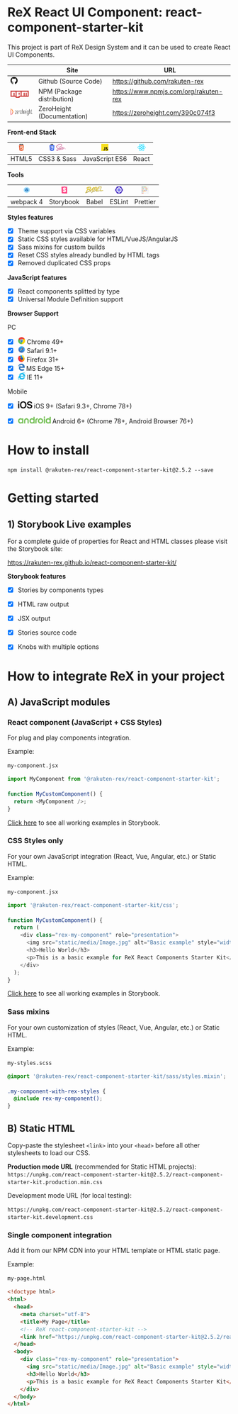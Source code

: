 # ReX React UI Component: react-component-starter-kit

This project is part of ReX Design System and it can be used to create React UI Components.   

|| Site  | URL |
|-------------| ------------- | ------------- |
|<img src="webpack-scripts/markdown/logos/github-icon.svg" height="16" />| Github (Source Code) | https://github.com/rakuten-rex |
|<img src="webpack-scripts/markdown/logos/npm.svg" height="16" />| NPM (Package distribution)  | https://www.npmjs.com/org/rakuten-rex  |
|<img src="webpack-scripts/markdown/logos/zh_logo.svg" height="16" />| ZeroHeight (Documentation)  | https://zeroheight.com/390c074f3 |

**Front-end Stack**  

|<img src="webpack-scripts/markdown/logos/html-5.svg" height="16" />| <img src="webpack-scripts/markdown/logos/css-3.svg" height="16" /> <img src="webpack-scripts/markdown/logos/sass.svg" height="16" />  | <img src="webpack-scripts/markdown/logos/javascript.svg" height="16" /> | <img src="webpack-scripts/markdown/logos/react.svg" height="16" /> |
|:---:|:---: | :---: | :---: |
| HTML5 |CSS3 & Sass | JavaScript ES6 | React |

**Tools**   

|<img src="webpack-scripts/markdown/logos/webpack.svg" height="16" />| <img src="webpack-scripts/markdown/logos/storybook-icon.svg" height="16" /> | <img src="webpack-scripts/markdown/logos/babel.svg" height="16" /> | <img src="webpack-scripts/markdown/logos/eslint.svg" height="16" /> | <img src="webpack-scripts/markdown/logos/prettier.svg" height="16" /> |
|:---:|:---: | :---: | :---: | :---: |
| webpack 4 | Storybook | Babel | ESLint | Prettier |


**Styles features**
- [x] Theme support via CSS variables
- [x] Static CSS styles available for HTML/VueJS/AngularJS
- [x] Sass mixins for custom builds
- [x] Reset CSS styles already bundled by HTML tags
- [x] Removed duplicated CSS props 

**JavaScript features**
- [x] React components splitted by type
- [x] Universal Module Definition support

**Browser Support**

PC
- [x] <img src="webpack-scripts/markdown/browsers/chrome.svg" height="16" /> Chrome 49+
- [x] <img src="webpack-scripts/markdown/browsers/safari.svg" height="16" /> Safari 9.1+
- [x] <img src="webpack-scripts/markdown/browsers/firefox.svg" height="16" /> Firefox 31+
- [x] <img src="webpack-scripts/markdown/browsers/microsoft-edge.svg" height="16" /> MS Edge 15+
- [x] <img src="webpack-scripts/markdown/browsers/internetexplorer.svg" height="16" /> IE 11+

Mobile
- [x] <img src="webpack-scripts/markdown/browsers/ios.svg" height="16" /> iOS 9+ (Safari 9.3+, Chrome 78+)
- [x] <img src="webpack-scripts/markdown/browsers/android.svg" height="16" /> Android 6+ (Chrome 78+, Android Browser 76+)


# How to install

```
npm install @rakuten-rex/react-component-starter-kit@2.5.2 --save
```

# Getting started

## 1) Storybook Live examples

For a complete guide of properties for React and HTML classes please visit the Storybook site:  

https://rakuten-rex.github.io/react-component-starter-kit/

**Storybook features**
- [x] Stories by components types
- [x] HTML raw output
- [x] JSX output
- [x] Stories source code
- [x] Knobs with multiple options


# How to integrate ReX in your project
## A) JavaScript modules

### React component (JavaScript + CSS Styles)

For plug and play components integration.   

Example: 

`my-component.jsx`

```js
import MyComponent from '@rakuten-rex/react-component-starter-kit';

function MyCustomComponent() {
  return <MyComponent />;
}
```

[Click here](https://rakuten-rex.github.io/react-component-starter-kit/) to see all working examples in Storybook.


### CSS Styles only

For your own JavaScript integration (React, Vue, Angular, etc.) or Static HTML.

Example: 

`my-component.jsx`

```js
import '@rakuten-rex/react-component-starter-kit/css';

function MyCustomComponent() {
  return (
    <div class="rex-my-component" role="presentation">
      <img src="static/media/Image.jpg" alt="Basic example" style="width:100%" />
      <h3>Hello World</h3>
      <p>This is a basic example for ReX React Components Starter Kit</p>
    </div>
  );
}
```

[Click here](https://rakuten-rex.github.io/react-component-starter-kit/) to see all working examples in Storybook.


### Sass mixins

For your own customization of styles (React, Vue, Angular, etc.) or Static HTML.

Example: 

`my-styles.scss`

```scss
@import '@rakuten-rex/react-component-starter-kit/sass/styles.mixin';

.my-component-with-rex-styles {
  @include rex-my-component();
}
```


## B) Static HTML

Copy-paste the stylesheet `<link>` into your `<head>` before all other stylesheets to load our CSS.

**Production mode URL** (recommended for Static HTML projects):  
`https://unpkg.com/react-component-starter-kit@2.5.2/react-component-starter-kit.production.min.css`


Development mode URL (for local testing):  

`https://unpkg.com/react-component-starter-kit@2.5.2/react-component-starter-kit.development.css`


### Single component integration
Add it from our NPM CDN into your HTML template or HTML static page.

Example: 

`my-page.html`

```html
<!doctype html>
<html>
  <head>
    <meta charset="utf-8">
    <title>My Page</title>
    <!-- ReX react-component-starter-kit -->
    <link href="https://unpkg.com/react-component-starter-kit@2.5.2/react-component-starter-kit.production.min.css" rel="stylesheet">
  </head>
  <body>
    <div class="rex-my-component" role="presentation">
      <img src="static/media/Image.jpg" alt="Basic example" style="width:100%" />
      <h3>Hello World</h3>
      <p>This is a basic example for ReX React Components Starter Kit</p>
    </div>
  </body>
</html>
```

